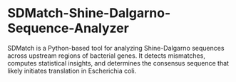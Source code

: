 # SDMatch-Shine-Dalgarno-Sequence-Analyzer
SDMatch is a Python-based tool for analyzing Shine-Dalgarno sequences across upstream regions of bacterial genes. It detects mismatches, computes statistical insights, and determines the consensus sequence that likely initiates translation in Escherichia coli.
